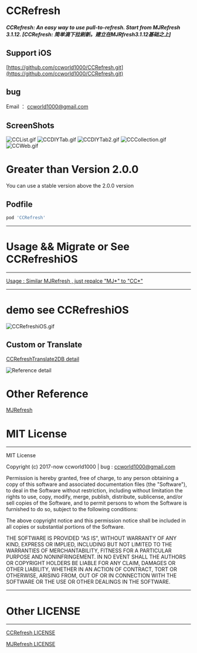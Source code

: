 # CCRefresh
##### CCRefresh: An easy way to use pull-to-refresh. Start from MJRefresh 3.1.12. [CCRefresh: 简单滴下拉刷新。建立在MJRfresh3.1.12基础之上]

## Support iOS

[https://github.com/ccworld1000/CCRefresh.git](https://github.com/ccworld1000/CCRefresh.git)

## bug 

Email ： <a href="mailto:ccworld1000@gmail.com">ccworld1000@gmail.com</a>

## ScreenShots

![CCList.gif](ScreenShots/CCList.gif)
![CCDIYTab.gif](ScreenShots/CCDIYTab.gif)
![CCDIYTab2.gif](ScreenShots/CCDIYTab2.gif)
![CCCollection.gif](ScreenShots/CCCollection.gif)
![CCWeb.gif](ScreenShots/CCWeb.gif)

# Greater than Version 2.0.0

You can use a stable version above the 2.0.0 version


## Podfile

```ruby
pod 'CCRefresh'
```

***
# Usage && Migrate or See CCRefreshiOS
***

[Usage : Similar MJRefresh
, just repalce "MJ\*" to "CC\*"](https://github.com/CoderMJLee/MJRefresh/blob/master/README.md)

***

# demo see CCRefreshiOS
![CCRefreshiOS.gif](ScreenShots/CCRefreshiOS.gif)

## Custom or Translate
[CCRefreshTranslate2DB detail](https://github.com/ccworld1000/CCRefreshTranslate2DB) 

![Reference detail](https://github.com/ccworld1000/CCRefreshTranslate2DB/blob/master/Documentation/Reference.png?raw=true)

# Other Reference
[MJRefresh](https://github.com/CoderMJLee/MJRefresh) 

# MIT License
***

MIT License

Copyright (c) 2017-now ccworld1000 | bug : <a href="mailto:ccworld1000@gmail.com">ccworld1000@gmail.com</a>

Permission is hereby granted, free of charge, to any person obtaining a copy
of this software and associated documentation files (the "Software"), to deal
in the Software without restriction, including without limitation the rights
to use, copy, modify, merge, publish, distribute, sublicense, and/or sell
copies of the Software, and to permit persons to whom the Software is
furnished to do so, subject to the following conditions:

The above copyright notice and this permission notice shall be included in all
copies or substantial portions of the Software.

THE SOFTWARE IS PROVIDED "AS IS", WITHOUT WARRANTY OF ANY KIND, EXPRESS OR
IMPLIED, INCLUDING BUT NOT LIMITED TO THE WARRANTIES OF MERCHANTABILITY,
FITNESS FOR A PARTICULAR PURPOSE AND NONINFRINGEMENT. IN NO EVENT SHALL THE
AUTHORS OR COPYRIGHT HOLDERS BE LIABLE FOR ANY CLAIM, DAMAGES OR OTHER
LIABILITY, WHETHER IN AN ACTION OF CONTRACT, TORT OR OTHERWISE, ARISING FROM,
OUT OF OR IN CONNECTION WITH THE SOFTWARE OR THE USE OR OTHER DEALINGS IN THE
SOFTWARE.

***
# Other LICENSE
***

[CCRefresh LICENSE](LICENSE/LICENSE.CCRefresh.txtt) 

[MJRefresh LICENSE](LICENSE/LICENSE.MJRefresh.txt) 